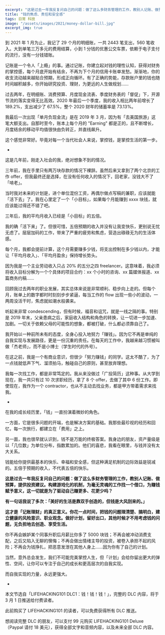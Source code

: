 ```yaml
---
excerpt: "这是过去一年我反复问自己的问题：做了这么多财务管理的工作，教别人记账、做预算，提供投资建议。构建游戏化的机制，为毫无灵魂的工作找一个借口，为赚钱赋予意义，这一切就是为了驱动自己赚更多、花更少吗？"
title: "钱的焦虑、责任和安全感"
tags: 日常 科技
image: "/assets/images/2021/money-dollar-bill.jpg"
excerpt_img: true
---
```


到 2021 年 1 月为止，我记了 29 个月的明细账，一共 2443 笔支出，560 笔收入。大到单笔三万多元的费用结算，小到 1 分钱的优惠公交车票，依赖于电子支付的流行，没有一分钱错账。

记账是一个令人「上瘾」的事。通过记账，你建立起对钱的理性认知，获得对财务的掌控感，每个月底开始有结余，不再为下个月的信用卡账单发愁。渐渐地，你的收支流动越来越贴合预期，形成正向循环。有了正确的势能，存款账户里的钱也随时间越积越多，你开始研究投资、理财，为更远的人生做规划……

过去两年，在明细账、消费预算、月度现金流表、季度财务表的「督促」下，开源节流的落实变得无比高效。2020 年最后一个季度，我的收入相比两年前增长了 189.2%，支出减少了 67.5%，整个 2020 财年的储蓄率是 73.13%。

我最后一次出现「单月负现金流」是在 2019 年 3 月，因为有「去美国旅游」这笔大额支出。自那时至今，账本上每个月的 "Earning" 都是正的，且不断增长，月度结余的移动平均值很快由负转正，并直线飙升。

这个感觉非常好。毕竟对每一个当代社会人来说，掌控钱，是掌控生活的第一步。

-

这是几年前，刚走入社会的我，绝对想象不到的情况。

三年前，我在手里只有两万块存款的情况下裸辞。虽然后来又拿到了两个北京的工作 offer，但我最终还是选择，在没有任何收入的情况下，回老家，没钱大不了「啃老」。

当时我对未来的计划是，进个单位混份工资，再偶尔做点写稿的兼职，应该就能「活下去」了。我在心里定了一个「小目标」，如果每个月能赚到 xxxx 块钱，就应该能过得还不错了吧。

三年后，我的平均月收入已经是「小目标」的五倍。

我的确「活下来」了。但很可惜，五倍预期的收入并没有让我变快乐，更别说无忧无虑了。层层加码的工作，带来了严重的疲劳和焦虑，营造出碌碌无为的生活体感。

每个月，我都会提前计算，这个月需要赚多少钱，将支出控制在多少钱以内，才能让「平均月收入」、「平均月盈余」保持增长势头。

因为我是一个主业劳动收入只占 20% 的五分之四 freelancer。这意味着，我必须将收入目标分解为一个个具体的项目合约：xx 个小时的咨询、xx 篇媒体报道、xx 篇商务约稿……

回顾我过去两年的职业发展，其实总体来说是非常顺利、稳步向上走的。但每个月，账单上的数字都时时刻刻步步紧逼，每当工作的 flow 出现一些小的波动，一两周没活干时，焦虑就如潮水般袭来。

听起来非常 condescending，但有时候，福音和诅咒，就是一线之隔的事。特别是 2019 年末，父亲患病之后，家庭收入结构和角色的转换，让一切进一步加速、加剧。一切关于依赖父母的可能性的想象，都被打破，什么都必须靠自己了。

我开始以一种前所未有的态度，全身心投入地努力「赚钱」。因为它不再是单纯的自我实现与发展路径，更是一份沉重的责任。在每天的工作中，我越来越习惯被叫做「杰老师」，而不是小博士（学生时代的外号）。

在这之前，我是一个有商业意识，但很少「努力赚钱」的同学。这太不酷了，为了一点钱就低声下气、溜须拍马，触碰自己的原则，甚至放弃理想。

我每一次找工作，都是非常笃定的。我从来没做过「广投简历」这种事。从大学到现在，我一共只有过 10 次求职经历，拿了 8 个 offer，去做了其中 6 份工作。即使现在，我作为一个 contractor，也从不主动去找业务，都是甲方带着需求来找我。

-

在我的成长经历里，「钱」一直扮演着微妙的角色。

一方面，它是很多问题的开端，也是解决方案的基础。我那些最珍视的经历和回忆，每一次旅行，都建立在「费用」之上。

另一面，我也很早就认识到，钱不是万能的终极答案。我身边的朋友，资产量级是以「几位数」为单位分布，指数累加的。他们的喜悲，我看在眼里，与钱并没有太大关系。

钱能给你提供最基本的快乐、幸福和安全感，但这种满足机制的边际效益是锐减的。五倍于预期的收入，不代表五倍的快乐。

**这是过去一年我反复问自己的问题：做了这么多财务管理的工作，教别人记账、做预算，提供投资建议。构建游戏化的机制，为毫无灵魂的工作找一个借口，为赚钱赋予意义，这一切就是为了驱动自己赚更多、花更少吗？**

**有一句话我说了多次：「美好的生活是靠双手创造的，但钱是大风刮来的。」**

**这才是「记账理财」的真正意义。你花一点时间，把钱的问题理清楚、搞明白，建立健康的风险意识、职业观念。做好计划，留好出口，其他时候才不用考虑钱的问题，无负担地去创造、享受生活。**

你不再会嫉妒某个同事升职后月薪比你多了 5000 块钱；不再会被冲动消费支配，之后又陷入无聊的懊悔；不再会做出情绪主导的投资，被卷入承担不起的风险；不再会为钱挣扎，把恶意发泄在其他人身上……因为你有了自己的计划。

当然，意外总会发生，我们不可能完美掌控人生，但「计划」会给你留出更大的弹性、空间，让你可以专注于自己的成长和更高层次的自我实现。

而自我实现的力量，永远更强大。

-

本文节选自「LIFEHACKING101 DLC1：钱！钱！钱！」，完整的 DLC 内容，将于 3 月 1 日推送给付费读者。

此前购买了 LIFEHACKING101 的读者，可以免费获得所有 DLC 推送。

想阅读完整 DLC 的朋友，可以支付 99 元购买 LIFEHACKING101 Deluxe（Paypal 请付 18 美元），获得全部文字和音频内容，以及未来全部 DLC 内容。